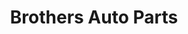 ---
title: "Brothers Auto Parts"
url: /santiago/brothers-auto-parts/
shop: piezas de automóviles
---